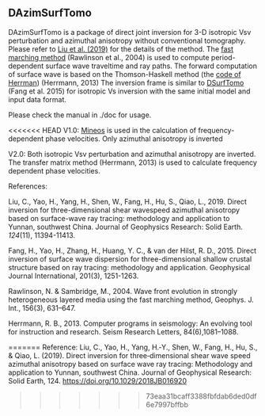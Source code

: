 ## DAzimSurfTomo

DAzimSurfTomo is a package of direct joint inversion for 3-D isotropic Vsv perturbation and azimuthal anisotropy without conventional tomography. Please refer to [Liu et al. (2019)](https://agupubs.onlinelibrary.wiley.com/doi/abs/10.1029/2018JB016920) for the details of the method. The [fast marching method](http://rses.anu.edu.au/~nick/waves.html) (Rawlinson et al., 2004) is used to compute period-dependent surface wave traveltime and ray paths. The forward computation of surface wave is based on the Thomson-Haskell method (the [code of Herrman](http://www.eas.slu.edu/eqc/eqccps.html)) (Herrmann, 2013) The inversion frame is similar to [DSurfTomo](https://github.com/HongjianFang/DSurfTomo) (Fang et al. 2015) for isotropic Vs inversion with the same initial model and input data format.  

Please check the manual in ./doc for usage.

<<<<<<< HEAD
V1.0: [Mineos](https://geodynamics.org/cig/software/mineos/) is used in the calculation of frequency-dependent phase velocities. Only azimuthal anisotropy is inverted

V2.0: Both isotropic Vsv perturbation and azimuthal anisotropy are inverted. The transfer matrix method (Herrmann, 2013) is used to calculate frequency dependent phase velocities.

References:

Liu, C., Yao, H., Yang, H., Shen, W., Fang, H., Hu, S., Qiao, L., 2019. Direct inversion for three-dimensional shear wavespeed azimuthal anisotropy based on surface-wave ray tracing: methodology and application to Yunnan, southwest China. Journal of Geophysics Research: Solid Earth. *124*(11), 11394-11413.

Fang, H., Yao, H., Zhang, H., Huang, Y. C., & van der Hilst, R. D., 2015. Direct inversion of surface wave dispersion for three-dimensional shallow crustal structure based on ray tracing: methodology and application. Geophysical Journal International, 201(3), 1251-1263.

Rawlinson, N. & Sambridge, M., 2004. Wave front evolution in strongly heterogeneous layered media using the fast marching method, Geophys. J. Int., 156(3), 631–647.

Herrmann, R. B., 2013. Computer programs in seismology: An evolving tool for instruction and research. Seism Research Letters, 84(6),1081–1088.

=======
Reference:
Liu, C., Yao, H., Yang, H.‐Y., Shen, W., Fang, H., Hu, S., & Qiao, L. (2019). Direct inversion for three‐dimensional shear wave speed azimuthal anisotropy based on surface wave ray tracing: Methodology and application to Yunnan, southwest China. Journal of Geophysical Research: Solid Earth, 124. https://doi.org/10.1029/2018JB016920
>>>>>>> 73eaa31bcaff3388fbfdab6ded0df6e7997bffbb


